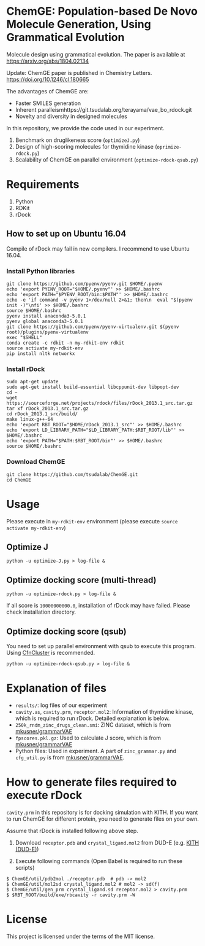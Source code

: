 # ChemGE: Population-based De Novo Molecule Generation, Using Grammatical Evolution 
Molecule design using grammatical evolution.
The paper is available at https://arxiv.org/abs/1804.02134

Update: ChemGE paper is published in Chemistry Letters. https://doi.org/10.1246/cl.180665

The advantages of ChemGE are:

- Faster SMILES generation
- Inherent paralleismhttps://git.tsudalab.org/terayama/vae_bo_rdock.git
- Novelty and diversity in designed molecules

In this repository, we provide the code used in our experiment.

1. Benchmark on druglikeness score (`optimizeJ.py`)
1. Design of high-scoring molecules for thymidine kinase (`oprimize-rdock.py`)
1. Scalability of ChemGE on parallel environment (`optimize-rdock-qsub.py`)

# Requirements
1. Python
1. RDKit
1. rDock

## How to set up on Ubuntu 16.04
Compile of rDock may fail in new compilers.
I recommend to use Ubuntu 16.04.

### Install Python libraries

```
git clone https://github.com/pyenv/pyenv.git $HOME/.pyenv
echo 'export PYENV_ROOT="$HOME/.pyenv"' >> $HOME/.bashrc
echo 'export PATH="$PYENV_ROOT/bin:$PATH"' >> $HOME/.bashrc
echo -e 'if command -v pyenv 1>/dev/null 2>&1; then\n  eval "$(pyenv init -)"\nfi' >> $HOME/.bashrc
source $HOME/.bashrc
pyenv install anaconda3-5.0.1
pyenv global anaconda3-5.0.1
git clone https://github.com/pyenv/pyenv-virtualenv.git $(pyenv root)/plugins/pyenv-virtualenv
exec "$SHELL"
conda create -c rdkit -n my-rdkit-env rdkit
source activate my-rdkit-env
pip install nltk networkx
```

### Install rDock

```
sudo apt-get update
sudo apt-get install build-essential libcppunit-dev libpopt-dev
cd ~
wget https://sourceforge.net/projects/rdock/files/rDock_2013.1_src.tar.gz 
tar xf rDock_2013.1_src.tar.gz
cd rDock_2013.1_src/build/
make linux-g++-64
echo 'export RBT_ROOT="$HOME/rDock_2013.1_src"' >> $HOME/.bashrc
echo 'export LD_LIBRARY_PATH="$LD_LIBRARY_PATH:$RBT_ROOT/lib"' >> $HOME/.bashrc
echo 'export PATH="$PATH:$RBT_ROOT/bin"' >> $HOME/.bashrc
source $HOME/.bashrc
```

### Download ChemGE

```
git clone https://github.com/tsudalab/ChemGE.git
cd ChemGE
```

# Usage
Please execute in `my-rdkit-env` environment (please execute `source activate my-rdkit-env`)
## Optimize J

```
python -u optimize-J.py > log-file &
```

## Optimize docking score (multi-thread)

```
python -u optimize-rdock.py > log-file &
```

If all score is `10000000000.0`, installation of rDock may have failed.
Please check installation directory.
## Optimize docking score (qsub)
You need to set up parallel environment with qsub to execute this program.
Using [CfnCluster](https://github.com/awslabs/cfncluster) is recommended.

```
python -u optimize-rdock-qsub.py > log-file &
```

# Explanation of files

- `results/`: log files of our experiment
- `cavity.as`, `cavity.prm`, `receptor.mol2`: Information of thymidine kinase, which is required to run rDock. Detailed explanation is below.
- `250k_rndm_zinc_drugs_clean.smi`: ZINC dataset, which is from [mkusner/grammarVAE](https://github.com/mkusner/grammarVAE)
- `fpscores.pkl.gz`: Used to calculate J score, which is from [mkusner/grammarVAE](https://github.com/mkusner/grammarVAE)
- Python files: Used in experiment. A part of `zinc_grammar.py` and `cfg_util.py` is from [mkusner/grammarVAE](https://github.com/mkusner/grammarVAE).

# How to generate files required to execute rDock
`cavity.prm` in this repository is for docking simulation with KITH. If you want to run ChemGE for different protein, you need to generate files on your own.

Assume that rDock is installed following above step.

1. Download `receptor.pdb` and `crystal_ligand.mol2` from DUD-E (e.g. [KITH (DUD-E)](http://dude.docking.org/targets/kith))

2. Execute following commands (Open Babel is required to run these scripts)
```
$ ChemGE/util/pdb2mol ./receptor.pdb  # pdb -> mol2
$ ChemGE/util/mol2sd crystal_ligand.mol2 # mol2 -> sd(f)
$ ChemGE/util/gen_prm crystal_ligand.sd receptor.mol2 > cavity.prm
$ $RBT_ROOT/build/exe/rbcavity -r cavity.prm -W
```

# License
This project is licensed under the terms of the MIT license.
